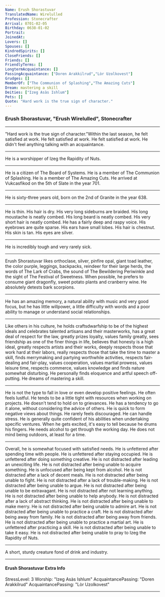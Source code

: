 ```yaml
---
Name: Erush Shorastuvar
TranslatedName: Wirelulled
Profession: Stonecrafter    
Arrival: 0701-02-05
Birthday: 0638-01-02
Portrait:
JoinedAt: 
Lovers: []
Spouses: []
KindredSpirits: []
CloseFriends: []
Friends: []
FriendlyTerms: []
LongtermAcquaintance: []
PassingAcquaintance: ["Doren Arakkilrud","Lòr Uzolkovest"]
Grudges: []
MemberOf: ["The Communion of Splashing","The Amazing Cuts"]
Dream: mastering a skill
Deities: ["Izeg Asàs Ishlum"]
Pets: []
Quote: "Hard work is the true sign of character."
---
```


### Erush Shorastuvar, "Erush Wirelulled", Stonecrafter 
 
***

"Hard work is the true sign of character."Within the last season, he felt satisfied at work. He felt satisfied at work. He felt satisfied at work. He didn't feel anything talking with an acquaintance. 
***

He is a worshipper of Izeg the Rapidity of Nuts. 
***

He is a citizen of The Board of Systems. He is a member of The Communion of Splashing. He is a member of The Amazing Cuts. He arrived at Vukcasfikod on the 5th of Slate in the year 701. 
***

He is sixty-three years old, born on the 2nd of Granite in the year 638. 
***

He is thin. His hair is dry. His very long sideburns are braided. His long moustache is neatly combed. His long beard is neatly combed. His very short hair is neatly combed. He has a fairly deep and raspy voice. His eyebrows are quite sparse. His ears have small lobes. His hair is chestnut. His skin is tan. His eyes are silver. 
***

He is incredibly tough and very rarely sick. 
***

Erush Shorastuvar likes orthoclase, silver, pinfire opal, giant toad leather, the color purple, leggings, backpacks, reindeer for their large herds, the words of The Lark of Crabs, the sound of The Bewildering Periwinkle and the sight of The Festival of Sweetness. When possible, he prefers to consume giant dragonfly, sweet potato plants and cranberry wine. He absolutely detests bark scorpions. 
***

He has an amazing memory, a natural ability with music and very good focus, but he has little willpower, a little difficulty with words and a poor ability to manage or understand social relationships. 
***

Like others in his culture, he holds craftsdwarfship to be of the highest ideals and celebrates talented artisans and their masterworks, has a great deal of respect for the law, greatly prizes loyalty, values family greatly, sees friendship as one of the finer things in life, believes that honesty is a high ideal, greatly respects artists and their works, deeply respects those that work hard at their labors, really respects those that take the time to master a skill, finds merrymaking and partying worthwhile activities, respects fair-dealing and fair-play, values cooperation, values martial prowess, values leisure time, respects commerce, values knowledge and finds nature somewhat disturbing. He personally finds eloquence and artful speech off-putting. He dreams of mastering a skill. 
***

He is not the type to fall in love or even develop positive feelings. He often feels lustful. He tends to be a little tight with resources when working on projects. He doesn't tend to hold on to grievances. He has a tendency to go it alone, without considering the advice of others. He is quick to form negative views about things. He rarely feels discouraged. He can handle stress. He is generally quite confident of his abilities when undertaking specific ventures. When he gets excited, it's easy to tell because he drums his fingers. He needs alcohol to get through the working day. He does not mind being outdoors, at least for a time. 
***

Overall, he is somewhat focused with satisfied needs. He is unfettered after spending time with people. He is unfettered after staying occupied. He is unfettered after doing something creative. He is not distracted after leading an unexciting life. He is not distracted after being unable to acquire something. He is unfocused after being kept from alcohol. He is not distracted after a lack of decent meals. He is not distracted after being unable to fight. He is not distracted after a lack of trouble-making. He is not distracted after being unable to argue. He is not distracted after being unable to be extravagant. He is not distracted after not learning anything. He is not distracted after being unable to help anybody. He is not distracted after a lack of abstract thinking. He is not distracted after being unable to make merry. He is not distracted after being unable to admire art. He is not distracted after being unable to practice a craft. He is not distracted after being away from family. He is not distracted after being away from friends. He is not distracted after being unable to practice a martial art. He is unfettered after practicing a skill. He is not distracted after being unable to take it easy. He is not distracted after being unable to pray to Izeg the Rapidity of Nuts. 
***

A short, sturdy creature fond of drink and industry. 
***

#### Erush Shorastuvar Extra Info

StressLevel: 3
Worship: "Izeg Asàs Ishlum"
AcquaintancePassing: "Doren Arakkilrud"
AcquaintancePassing: "Lòr Uzolkovest"

***
